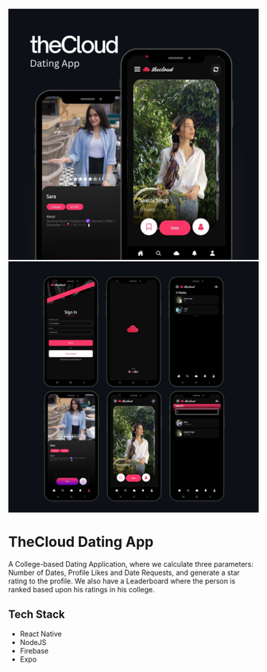 ![Image](UI.png)
![Image](UI2.png)

# TheCloud Dating App

A College-based Dating Application, where we calculate three parameters: Number of Dates, Profile Likes and Date Requests, and generate a star rating to the profile. We also have a Leaderboard where the person is ranked based upon his ratings in his college.


## Tech Stack

- React Native
- NodeJS
- Firebase
- Expo
